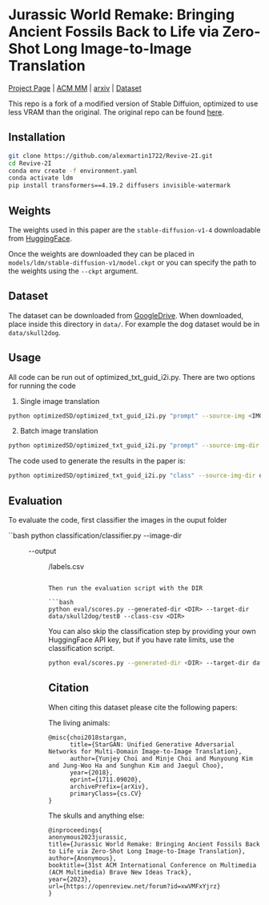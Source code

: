 # Jurassic World Remake: Bringing Ancient Fossils Back to Life via Zero-Shot Long Image-to-Image Translation </h1>
[Project Page](https://tinyurl.com/skull2animal) | [ACM MM]() | [arxiv]() | [Dataset](https://drive.google.com/drive/folders/1feHrsMNokvXYao_8UkjuJRfaAgmj_FhQ?usp=sharing)

This repo is a fork of a modified version of Stable Diffuion, optimized to use less VRAM than the original. The original repo can be found [here](https://github.com/basujindal/stable-diffusion). 


## Installation
<!--  bash -->
```bash
git clone https://github.com/alexmartin1722/Revive-2I.git
cd Revive-2I
conda env create -f environment.yaml
conda activate ldm
pip install transformers==4.19.2 diffusers invisible-watermark
```

## Weights
The weights used in this paper are the `stable-diffusion-v1-4` downloadable from [HuggingFace](https://huggingface.co/CompVis). 

Once the weights are downloaded they can be placed in `models/ldm/stable-diffusion-v1/model.ckpt` or you can specify the path to the weights using the `--ckpt` argument.

## Dataset
The dataset can be downloaded from [GoogleDrive](https://drive.google.com/drive/folders/1feHrsMNokvXYao_8UkjuJRfaAgmj_FhQ?usp=sharing). When downloaded, place inside this directory in `data/`. For example the dog dataset would be in `data/skull2dog`. 

## Usage
All code can be run out of optimized_txt_guid_i2i.py. There are two options for running the code 
1. Single image translation
```bash
python optimizedSD/optimized_txt_guid_i2i.py "prompt" --source-img <IMG> 
```
2. Batch image translation
```bash
python optimizedSD/optimized_txt_guid_i2i.py "prompt" --source-img-dir <DIR>
```

The code used to generate the results in the paper is:
```bash
python optimizedSD/optimized_txt_guid_i2i.py "class" --source-img-dir data/skull2dog/testA/ --ddim_steps 100 --strength 0.95 --seed 42
```

## Evaluation
To evaluate the code, first classifier the images in the ouput folder

``bash
python classification/classifier.py --image-dir <DIR> --output <DIR>/labels.csv
```

Then run the evaluation script with the DIR

```bash
python eval/scores.py --generated-dir <DIR> --target-dir data/skull2dog/testB --class-csv <DIR>
```

You can also skip the classification step by providing your own HuggingFace API key, but if you have rate limits, use the classification script. 

```bash
python eval/scores.py --generated-dir <DIR> --target-dir data/skull2dog/testB --api-key XXX
```

## Citation 
When citing this dataset please cite the following papers:

The living animals:
```
@misc{choi2018stargan,
      title={StarGAN: Unified Generative Adversarial Networks for Multi-Domain Image-to-Image Translation}, 
      author={Yunjey Choi and Minje Choi and Munyoung Kim and Jung-Woo Ha and Sunghun Kim and Jaegul Choo},
      year={2018},
      eprint={1711.09020},
      archivePrefix={arXiv},
      primaryClass={cs.CV}
}
```

The skulls and anything else: 
```
@inproceedings{
anonymous2023jurassic,
title={Jurassic World Remake: Bringing Ancient Fossils Back to Life via Zero-Shot Long Image-to-Image Translation},
author={Anonymous},
booktitle={31st ACM International Conference on Multimedia (ACM Multimedia) Brave New Ideas Track},
year={2023},
url={https://openreview.net/forum?id=xwVMFxYjrz}
}
```
